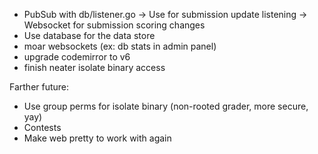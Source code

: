 - PubSub with db/listener.go
	-> Use for submission update listening
		-> Websocket for submission scoring changes
- Use database for the data store
- moar websockets (ex: db stats in admin panel)
- upgrade codemirror to v6
- finish neater isolate binary access


Farther future:
- Use group perms for isolate binary (non-rooted grader, more secure, yay)
- Contests
- Make web pretty to work with again
